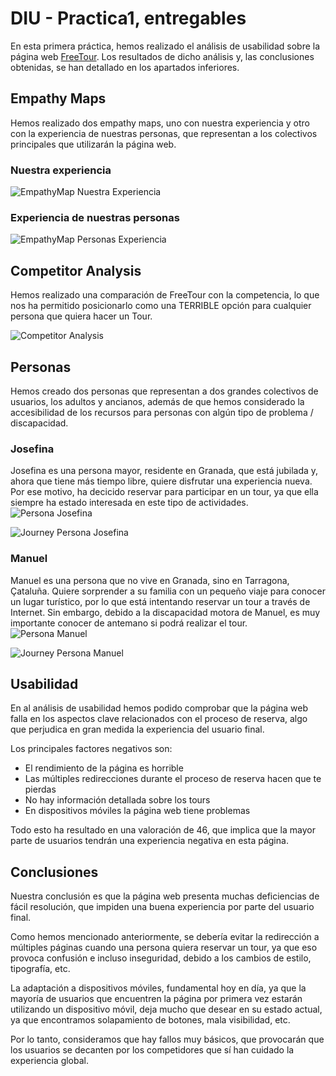 # DIU - Practica1, entregables

En esta primera práctica, hemos realizado el análisis de usabilidad sobre la página web [FreeTour](https://freetour-granada.com/).
Los resultados de dicho análisis y, las conclusiones obtenidas, se han detallado en los apartados inferiores.

## Empathy Maps
Hemos realizado dos empathy maps, uno con nuestra experiencia y otro con la experiencia de nuestras
personas, que representan a los colectivos principales que utilizarán la página web.

### Nuestra experiencia
<img align="center" src="./EmpathyMap_Nosotros.png" alt="EmpathyMap Nuestra Experiencia"/>

### Experiencia de nuestras personas
<img align="center" src="./EmpathyMap_Clientes.png" alt="EmpathyMap Personas Experiencia"/>


## Competitor Analysis
Hemos realizado una comparación de FreeTour con la competencia, lo que nos ha permitido posicionarlo
como una TERRIBLE opción para cualquier persona que quiera hacer un Tour.

<img align="center" src="./CompetitorAnalysis.png" alt="Competitor Analysis"/>


## Personas
Hemos creado dos personas que representan a dos grandes colectivos de usuarios, los adultos y ancianos, además de que hemos considerado
la accesibilidad de los recursos para personas con algún tipo de problema / discapacidad.

### Josefina
Josefina es una persona mayor, residente en Granada, que está jubilada y, ahora que tiene más tiempo libre, quiere disfrutar una experiencia nueva. Por ese motivo, ha decicido reservar para participar en un tour, ya que ella siempre ha estado interesada en este tipo de actividades.
<img align="center" src="./Persona_Josefina.png" alt="Persona Josefina"/>


<img align="center" src="./Journey_Josefina.png" alt="Journey Persona Josefina"/>

### Manuel
Manuel es una persona que no vive en Granada, sino en Tarragona, Çataluña. Quiere sorprender a su familia con un pequeño viaje para conocer un lugar turístico, por lo que está intentando reservar un tour a través de Internet. Sin embargo, debido a la discapacidad motora de Manuel, es muy importante conocer de antemano si podrá realizar el tour.
<img align="center" src="./Persona_Manuel.png" alt="Persona Manuel"/>


<img align="center" src="./Journey_Manuel.png" alt="Journey Persona Manuel"/>


## Usabilidad
En al análisis de usabilidad hemos podido comprobar que la página web falla en los aspectos clave relacionados con el proceso de reserva, algo
que perjudica en gran medida la experiencia del usuario final.

Los principales factores negativos son:
- El rendimiento de la página es horrible
- Las múltiples redirecciones durante el proceso de reserva hacen que te pierdas
- No hay información detallada sobre los tours
- En dispositivos móviles la página web tiene problemas

Todo esto ha resultado en una valoración de 46, que implica que la mayor parte de usuarios tendrán una experiencia negativa en esta página.

## Conclusiones
Nuestra conclusión es que la página web presenta muchas deficiencias de fácil resolución, que impiden una buena experiencia por parte del usuario final.

Como hemos mencionado anteriormente, se debería evitar la redirección a múltiples páginas cuando una persona quiera reservar un tour, ya que eso provoca confusión e incluso inseguridad, debido a los cambios de estilo, tipografía, etc.

La adaptación a dispositivos móviles, fundamental hoy en día, ya que la mayoría de usuarios que encuentren la página por primera vez estarán utilizando un dispositivo móvil, deja mucho que desear en su estado actual, ya que encontramos solapamiento de botones, mala visibilidad, etc.

Por lo tanto, consideramos que hay fallos muy básicos, que provocarán que los usuarios se decanten por los competidores que sí han cuidado la experiencia global.


